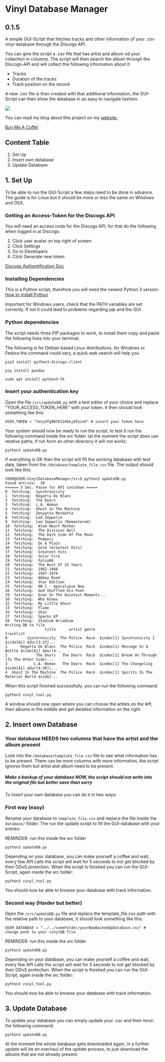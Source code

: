 # Vinyl Database Manager
## 0.1.5

A simple GUI-Script that fetches tracks and other information of your .csv vinyl database through the Discogs API.

You can give the script a .csv file that has artist and album od your collection in columns. The script will then search the album through the Discogs-API and will collect the following information about it:
- Tracks
- Duration of the tracks
- Track position on the record

A new .csv file is then created with that additional information, the GUI-Script can then show the database in an easy to navigate fashion.

![](images/DBmanager_GUI.png)

You can read my blog about this project on my [website.](http://quasolaris.tech/posts/vinylCollectionPart1.html)

[Buy Me A Coffe!](https://www.buymeacoffee.com/quasolaris)

## Content Table
1. Set Up
2. Insert own database
3. Update Database

## 1. Set Up
To be able to run the GUI-Script a few steps need to be done in advance. The guide is for Linux but it should be more or less the same on Windows and OSX.

### Getting an Access-Token for the Discogs API
You will need an access code for the Discogs API, for that do the following when logged in at Discogs:

1. Click user avatar on top right of screen
2. Click Settings
3. Go to Developers
4. Click Generate new token

[Discogs Authentification Doc](https://python3-discogs-client.readthedocs.io/en/latest/authentication.html)

### Installing Dependencies
This is a Python script, therefore you will need the newest Python 3 version:
[How to install Python](https://www.python.org/downloads/)

Important for Windows users, check that the PATH variables are set correctly. If not it could lead to problems regarding pip and the GUI

### Python dependencies
The script needs three PIP packages to work, to install them copy and paste the following lines into your terminal:

The following is for Debian based Linux distributions, for Windows or Fedora the command could vary, a quick web search will help you.
```
pip3 install python3-discogs-client

pip install pandas

sudo apt install python3-tk
```

### Insert your authentication key
Open the file ```/src/updateDB.py``` with a text editor of your choice and replace "YOUR_ACCESS_TOKEN_HERE" with your token. It then should look something like this:
```
USER_TOKEN = "lknjdfg9876324bkjdfoiuh" # insert your token here
```
Your system should now be ready to run the script, to test it run the following command inside the src folder (at the moment the script does use relative paths, if run form an other directory it will not work):
```
python3 updateDB.py
```
If everything is OK then the script will fill the working database with test data, taken from the ```/database/template_file.csv``` file. The output should look like this:

```
YOUR@USER:VinylDatabaseManager/src$ python3 updateDB.py 
Found entries:  39
====== 5 Sec. Pause for API cooldown =====
0  fetching:  Synchronicity
1  fetching:  Regatta De Blanc
2  fetching:  The Doors
3  fetching:  L.A. Woman
4  fetching:  Ghost In The Machine
5  fetching:  Zenyatta Mondatta
8  fetching:  Led Zeppelin
9  fetching:  Led Zeppelin (Remastered)
10  fetching:  Atom Heart Mother
11  fetching:  The Division Bell
12  fetching:  The Dark Side Of The Moon
13  fetching:  Pompeii
14  fetching:  On A Plain
16  fetching:  Gold (Greatest Hits)
17  fetching:  Greatest Hits
18  fetching:  Solar Fire
19  fetching:  Falco60
20  fetching:  The Best Of 25 Years
21  fetching:  1962-1966
22  fetching:  1967-1970
23  fetching:  Abbey Road
24  fetching:  Star Edition
25  fetching:  AN 1 - Apocalypse Now
26  fetching:  God Shuffled His Feet
29  fetching:  Even In The Quietest Moments...
30  fetching:  Who Knows
32  fetching:  My Little Ghost
33  fetching:  Flume
35  fetching:  Skin
37  fetching:  Sparks EP
38  fetching:  Stadium Arcadium
Writing DB to file
                  title      artist genre                                          tracklist
0         Synchronicity  The Police  Rock  $index[1] Synchronicity I $side[A1] $dur[3:23]...
1      Regatta De Blanc  The Police  Rock  $index[1] Message In A Bottle $side[A1] $dur[4...
2             The Doors   The Doors  Rock  $index[1] Break On Through (To The Other Side)...
3            L.A. Woman   The Doors  Rock  $index[1] The Changeling $side[A1] $dur[4:20]\...
4  Ghost In The Machine  The Police  Rock  $index[1] Spirits In The Material World $side[...
```
When this script finished successfully, you can run the following command:
```
python3 vinyl_tool.py 
```
A window should now open where you can choose the artists on the left, their albums in the middle and get detailed information on the right.

## 2. Insert own Database
### Your database NEEDS two columns that have the artist and the album present
Look into the ```/database/template_file.csv``` file to see what information has to be present. There can be more columns with more information, the script ignores them but artist and album need to be present.

##### Make a backup of your database NOW, the script should not write into the original file but better save than sorry

To insert your own database you can do it in two ways:
### First way (easy)
Rename your database to ```template_file.csv``` and replace the file inside the ```database/``` folder. The run the update script to fill the GUI-database with your entries:

REMINDER: run this inside the src folder
```
python3 updateDB.py
```
Depending on your database, you can make yourself a coffee and wait, every few API calls the script will wait for 5 seconds to not get blocked by their DDoS protection. When the script is finished you can run the GUI-Script, again inside the src folder:
```
python3 vinyl_tool.py
```
You should now be able to browse your database with track information.

### Second way (Harder but better)
Open the ```/src/updateDB.py``` file and replace the template_file.csv path with the relative path to your database, it should look something like this:
```
USER_DATABASE = "../../someFolder/yourNowBackedUpDatabase.csv" # change path to your vinylDB file
```

REMINDER: run this inside the src folder
```
python3 updateDB.py
```
Depending on your database, you can make yourself a coffee and wait, every few API calls the script will wait for 5 seconds to not get blocked by their DDoS protection. When the script is finished you can run the GUI-Script, again inside the src folder:
```
python3 vinyl_tool.py
```
You should now be able to browse your database with track information.

## 3. Update Database
To update your database you can simply update your .csv and then rerun the following command:
```
python3 updateDB.py
```
At the moment the whole database gets downloaded again, in a further update will be an overhaul of the update process, to just download the albums that are not already present.
